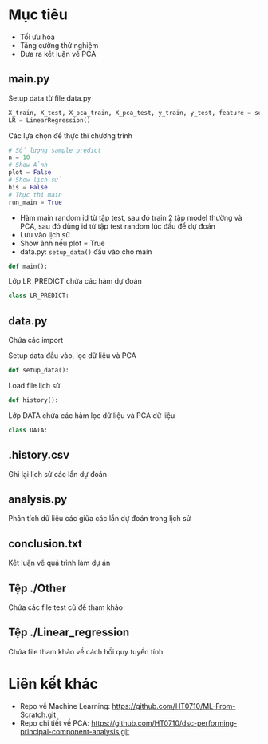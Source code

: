 # Mục tiêu
- Tối ưu hóa
- Tăng cường thử nghiệm
- Đưa ra kết luận về PCA

## main.py
Setup data từ file data.py

```python
X_train, X_test, X_pca_train, X_pca_test, y_train, y_test, feature = setup_data()
LR = LinearRegression()
```

Các lựa chọn để thực thi chương trình

```python
# Số lượng sample predict
n = 10
# Show Ảnh
plot = False
# Show lịch sử
his = False
# Thực thi main
run_main = True
```

- Hàm main random id từ tập test, sau đó train 2 tập model thường và PCA, sau đó dùng id từ tập test random lúc đầu để dự đoán
- Lưu vào lịch sử
- Show ảnh nếu plot = True
- data.py: `setup_data()` đầu vào cho main

```python
def main():
```

Lớp LR_PREDICT chứa các hàm dự đoán

```python
class LR_PREDICT:
```

## data.py
Chứa các import

Setup data đầu vào, lọc dữ liệu và PCA

```python
def setup_data():
```

Load file lịch sử

```python
def history():
```

Lớp DATA chứa các hàm lọc dữ liệu và PCA dữ liệu

```python
class DATA:
```

## .history.csv
Ghi lại lịch sử các lần dự đoán

## analysis.py
Phân tích dữ liệu các giữa các lần dự đoán trong lịch sử

## conclusion.txt
Kết luận về quá trình làm dự án

## Tệp ./Other
Chứa các file test cũ để tham khảo

## Tệp ./Linear_regression
Chứa file tham khảo về cách hồi quy tuyến tính

# Liên kết khác
- Repo về Machine Learning: 
https://github.com/HT0710/ML-From-Scratch.git
- Repo chi tiết về PCA: 
https://github.com/HT0710/dsc-performing-principal-component-analysis.git
